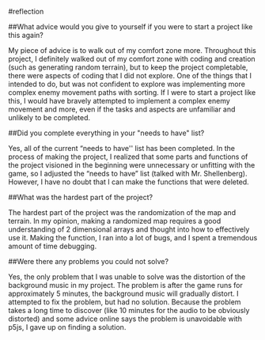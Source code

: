#reflection

##What advice would you give to yourself if you were to start a project like this again?

My piece of advice is to walk out of my comfort zone more. Throughout this project, I definitely walked out of my comfort zone with coding and creation (such as generating random terrain), but to keep the project completable, there were aspects of coding that I did not explore. One of the things that I intended to do, but was not confident to explore was implementing more complex enemy movement paths with sorting. If I were to start a project like this, I would have bravely attempted to implement a complex enemy movement and more, even if the tasks and aspects are unfamiliar and unlikely to be completed.

##Did you complete everything in your "needs to have" list?

Yes, all of the current “needs to have'' list has been completed. In the process of making the project, I realized that some parts and functions of the project visioned in the beginning were unnecessary or unfitting with the game, so I adjusted the “needs to have” list (talked with Mr. Shellenberg). However, I have no doubt that I can make the functions that were deleted.  


##What was the hardest part of the project?

The hardest part of the project was the randomization of the map and terrain. In my opinion, making a randomized map requires a good understanding of 2 dimensional arrays and thought into how to effectively use it. Making the function, I ran into a lot of bugs, and I spent a tremendous amount of time debugging. 

##Were there any problems you could not solve?

Yes, the only problem that I was unable to solve was the distortion of the background music in my project. The problem is after the game runs for approximately 5 minutes, the background music will gradually distort. I attempted to fix the problem, but had no solution. Because the problem takes a long time to discover (like 10 minutes for the audio to be obviously distorted) and some advice online says the problem is unavoidable with p5js, I gave up on finding a solution.
